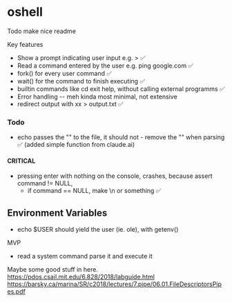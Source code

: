 # oshell
Todo
make nice readme

Key features

- Show a prompt indicating user input e.g. > ✅
- Read a command entered by the user e.g. ping google.com ✅
- fork() for every user command ✅
- wait() for the command to finish executing ✅
- builtin commands like cd exit help, without calling external programms ✅
- Error handling -- meh kinda most minimal, not extensive
- redirect output with xx > output.txt ✅

### Todo

- echo passes the "" to the file, it should not - remove the "" when parsing ✅ (added simple function from claude.ai)

#### CRITICAL
- pressing enter with nothing on the console, crashes, because assert command != NULL, 
    + if command == NULL, make \\n or something ✅

## Environment Variables
- echo $USER should yield the user (ie. ole), with getenv()



MVP
- read a system command parse it and execute it

Maybe some good stuff in here.  
https://pdos.csail.mit.edu/6.828/2018/labguide.html  
https://barsky.ca/marina/SR/c2018/lectures/7.pipe/06.01.FileDescriptorsPipes.pdf  
